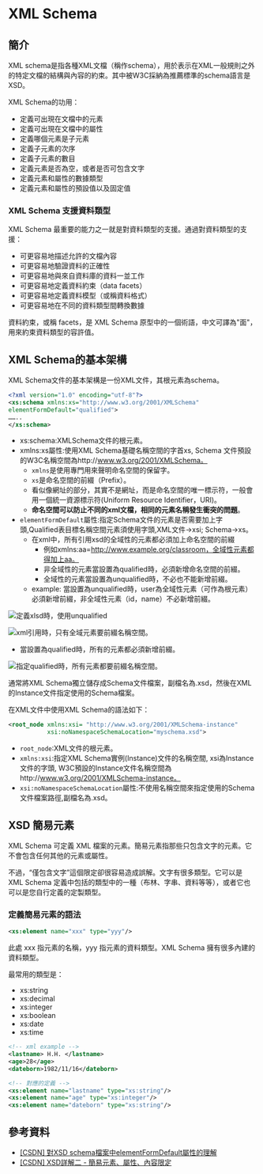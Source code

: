 # XML Schema

## 簡介

XML schema是指各種XML文檔（稱作schema），用於表示在XML一般規則之外的特定文檔的結構與內容的約束。其中被W3C採納為推薦標準的schema語言是XSD。

XML Schema的功用：

* 定義可出現在文檔中的元素
* 定義可出現在文檔中的屬性&#x20;
* 定義哪個元素是子元素&#x20;
* 定義子元素的次序&#x20;
* 定義子元素的數目&#x20;
* 定義元素是否為空，或者是否可包含文字
* &#x20;定義元素和屬性的數據類型&#x20;
* 定義元素和屬性的預設值以及固定值

### XML Schema 支援資料類型

XML Schema 最重要的能力之一就是對資料類型的支援。通過對資料類型的支援：&#x20;

* 可更容易地描述允許的文檔內容&#x20;
* 可更容易地驗證資料的正確性&#x20;
* 可更容易地與來自資料庫的資料一並工作&#x20;
* 可更容易地定義資料約束（data facets）&#x20;
* 可更容易地定義資料模型（或稱資料格式）&#x20;
* 可更容易地在不同的資料類型間轉換數據&#x20;

資料約束，或稱 facets，是 XML Schema 原型中的一個術語，中文可譯為"面"，用來約束資料類型的容許值。

## XML Schema的基本架構

XML Schema文件的基本架構是一份XML文件，其根元素為schema。

```xml
<?xml version="1.0" encoding="utf-8"?>
<xs:schema xmlns:xs="http://www.w3.org/2001/XMLSchema"
elementFormDefault="qualified">
……..
</xs:schema>
```

* xs:schema:XMLSchema文件的根元素。
* xmlns:xs屬性:使用XML Schema基礎名稱空間的字首xs, Schema 文件預設的W3C名稱空間為http://www.w3.org/2001/XMLSchema。
  * `xmlns`是使用專門用來聲明命名空間的保留字。
  * `xs`是命名空間的前綴（Prefix）。
  * 看似像網址的部分，其實不是網址，而是命名空間的唯一標示符，一般會用一個統一資源標示符(Uniform Resource Identifier，URI)。
  * **命名空間可以防止不同的xml文檔，相同的元素名稱發生衝突的問題**。
* `elementFormDefault`屬性:指定Schema文件的元素是否需要加上字頭,Qualified表目標名稱空間元素須使用字頭,XML文件->xsi; Schema->xs。
  * 在xml中，所有引用xsd的全域性的元素都必須加上命名空間的前綴
    * 例如xmlns:aa=http://www.example.org/classroom，全域性元素都得加上aa。
    * 非全域性的元素當設置為qualified時，必須新增命名空間的前綴。
    * 全域性的元素當設置為unqualified時，不必也不能新增前綴。&#x20;
  * example: 當設置為unqualified時，user為全域性元素（可作為根元素）必須新增前綴，非全域性元素（id，name）不必新增前綴。

![定義xlsd時，使用unqualified](../.gitbook/assets/xlsd\_unqualified-min.png)

![xml引用時，只有全域元素要前綴名稱空間。](../.gitbook/assets/xlsd\_unqualified2.png)

* 當設置為qualified時，所有的元素都必須新增前綴。

![指定qualified時，所有元素都要前綴名稱空間。](../.gitbook/assets/xlsd\_qualified-min.png)



通常將XML Schema獨立儲存成Schema文件檔案，副檔名為.xsd，然後在XML的Instance文件指定使用的Schema檔案。

在XML文件中使用XML Schema的語法如下：

```xml
<root_node xmlns:xsi= "http://www.w3.org/2001/XMLSchema-instance"
           xsi:noNamespaceSchemaLocation="myschema.xsd">
```

* `root_node`:XML文件的根元素。
* `xmlns:xsi`:指定XML Schema實例(Instance)文件的名稱空間, xsi為Instance 文件的字頭, W3C預設的Instance文件名稱空間為http://www.w3.org/2001/XMLSchema-instance。
* `xsi:noNamespaceSchemaLocation`屬性:不使用名稱空間來指定使用的Schema文件檔案路徑,副檔名為.xsd。

## XSD 簡易元素

XML Schema 可定義 XML 檔案的元素。簡易元素指那些只包含文字的元素。它不會包含任何其他的元素或屬性。

不過，“僅包含文字”這個限定卻很容易造成誤解。文字有很多類型。它可以是 XML Schema 定義中包括的類型中的一種（布林、字串、資料等等），或者它也可以是您自行定義的定製類型。

### 定義簡易元素的語法

```xml
<xs:element name="xxx" type="yyy"/>
```

此處 xxx 指元素的名稱，yyy 指元素的資料類型。XML Schema 擁有很多內建的資料類型。

最常用的類型是：

* xs:string&#x20;
* xs:decimal&#x20;
* xs:integer&#x20;
* xs:boolean&#x20;
* xs:date&#x20;
* xs:time

```xml
<!-- xml example -->
<lastname> H.H. </lastname>
<age>28</age>
<dateborn>1982/11/16</dateborn>

<!-- 對應的定義 -->
<xs:element name="lastname" type="xs:string"/>
<xs:element name="age" type="xs:integer"/>
<xs:element name="dateborn" type="xs:string"/>
```

## 參考資料

* [\[CSDN\] 對XSD schema檔案中elementFormDefault屬性的理解](xml-schema.md#jian-jie)
* [\[CSDN\] XSD詳解二 - 簡易元素、屬性、內容限定](https://blog.csdn.net/weixin\_30340819/article/details/95299434?utm\_medium=distribute.pc\_relevant.none-task-blog-2\~default\~baidujs\_baidulandingword\~default-1.no\_search\_link\&spm=1001.2101.3001.4242.2)
